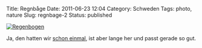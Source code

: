 Title: Regnbåge
Date: 2011-06-23 12:04
Category: Schweden
Tags: photo, nature
Slug: regnbage-2
Status: published

[![Regenbogen](/pic/midsommarregnbage_s.jpg "Regenbogen")](/pic/midsommarregnbage_l.jpg)

Ja, den hatten wir [schon
einmal](http://www.fiket.de/2006/06/29/regnbage/), ist aber lange her
und passt gerade so gut.

